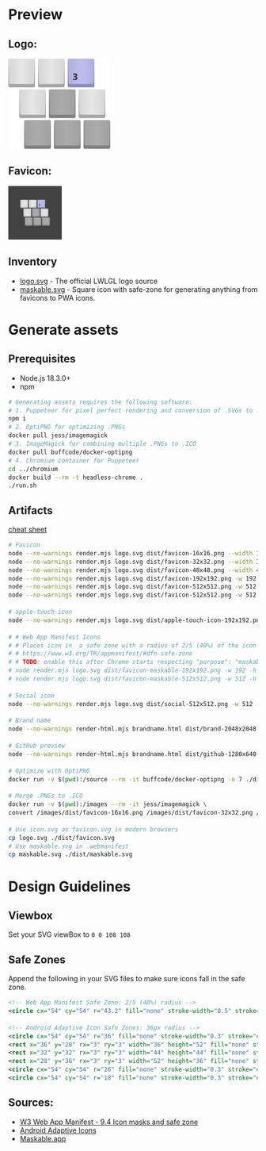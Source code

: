# Preview

## Logo:

<img src="./logo.svg" width="206" height="182">

## Favicon:

<img src="./maskable.svg" width="108" height="108">

## Inventory

- [logo.svg](./logo.svg) - The official LWLGL logo source
- [maskable.svg](./maskable.svg) - Square icon with safe-zone for generating anything from favicons to PWA icons.

# Generate assets

## Prerequisites

- Node.js 18.3.0+
- npm

```bash
# Generating assets requires the following software:
# 1. Puppeteer for pixel perfect rendering and conversion of .SVGs to .PNGs
npm i
# 2. OptiPNG for optimizing .PNGs
docker pull jess/imagemagick
# 3. ImageMagick for combining multiple .PNGs to .ICO
docker pull buffcode/docker-optipng
# 4. Chromium container for Puppeteer
cd ../chromium
docker build --rm -t headless-chrome .
./run.sh
```

## Artifacts

[cheat sheet](https://github.com/audreyr/favicon-cheat-sheet)

```bash
# Favicon
node --no-warnings render.mjs logo.svg dist/favicon-16x16.png --width 16 --height 16
node --no-warnings render.mjs logo.svg dist/favicon-32x32.png --width 32 --height 32
node --no-warnings render.mjs logo.svg dist/favicon-48x48.png --width 48 --height 48
node --no-warnings render.mjs logo.svg dist/favicon-192x192.png -w 192 -h 192 --background="#424242" --avatar -r 96
node --no-warnings render.mjs logo.svg dist/favicon-512x512.png -w 512 -h 512 --background="#424242" --avatar -r 256
node --no-warnings render.mjs logo.svg dist/favicon-512x512.png -w 512 -h 512 --background="#424242" --avatar -r 256

# apple-touch-icon
node --no-warnings render.mjs logo.svg dist/apple-touch-icon-192x192.png -w 192 -h 192 --background="#424242" --safe

# # Web App Manifest Icons
# # Places icon in  a safe zone with a radius of 2/5 (40%) of the icon size
# # https://www.w3.org/TR/appmanifest/#dfn-safe-zone
# # TODO: enable this after Chrome starts respecting "purpose": "maskable"
# node render.mjs logo.svg dist/favicon-maskable-192x192.png -w 192 -h 192 --background="#424242" --safe
# node render.mjs logo.svg dist/favicon-maskable-512x512.png -w 512 -h 512 --background="#424242" --safe

# Social icon
node --no-warnings render.mjs logo.svg dist/social-512x512.png -w 512 -h 512 --background="#424242" --padding 72

# Brand name
node --no-warnings render-html.mjs brandname.html dist/brand-2048x2048.png -w 512 -h 512 -s 4

# GitHub preview
node --no-warnings render-html.mjs brandname.html dist/github-1280x640.png -w 640 -h 320 -s 2

# Optimize with OptiPNG
docker run -v $(pwd):/source --rm -it buffcode/docker-optipng -o 7 ./dist/*.png

# Merge .PNGs to .ICO
docker run -v $(pwd):/images --rm -it jess/imagemagick \
convert /images/dist/favicon-16x16.png /images/dist/favicon-32x32.png /images/dist/favicon-48x48.png /images/dist/favicon.ico

# Use icon.svg as favicon.svg in modern browsers
cp logo.svg ./dist/favicon.svg
# Use maskable.svg in .webmanifest
cp maskable.svg ./dist/maskable.svg
```

# Design Guidelines

## Viewbox

Set your SVG viewBox to `0 0 108 108`

## Safe Zones

Append the following in your SVG files to make sure icons fall in the safe zone.

```xml
<!-- Web App Manifest Safe Zone: 2/5 (40%) radius -->
<circle cx="54" cy="54" r="43.2" fill="none" stroke-width="0.5" stroke="#00B28E" />

<!-- Android Adaptive Icon Safe Zones: 36px radius -->
<circle cx="54" cy="54" r="36" fill="none" stroke-width="0.3" stroke="#B28E00" />
<rect x="36" y="28" rx="3" ry="3" width="36" height="52" fill="none" stroke-width="0.3" stroke="#000" opacity="0.1" />
<rect x="32" y="32" rx="3" ry="3" width="44" height="44" fill="none" stroke-width="0.3" stroke="#000" opacity="0.1" />
<rect x="28" y="36" rx="3" ry="3" width="52" height="36" fill="none" stroke-width="0.3" stroke="#000" opacity="0.1" />
<circle cx="54" cy="54" r="26" fill="none" stroke-width="0.3" stroke="#000" opacity="0.3" />
<circle cx="54" cy="54" r="18" fill="none" stroke-width="0.3" stroke="#000" opacity="0.3" />
```

## Sources:

- [W3 Web App Manifest - 9.4 Icon masks and safe zone](https://www.w3.org/TR/appmanifest/#icon-masks)
- [Android Adaptive Icons](https://developer.android.com/guide/practices/ui_guidelines/icon_design_adaptive)
- [Maskable​.app](https://maskable.app/)
